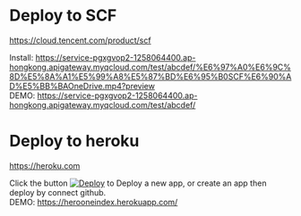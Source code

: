 # Deploy to SCF  
https://cloud.tencent.com/product/scf  

Install:  https://service-pgxgvop2-1258064400.ap-hongkong.apigateway.myqcloud.com/test/abcdef/%E6%97%A0%E6%9C%8D%E5%8A%A1%E5%99%A8%E5%87%BD%E6%95%B0SCF%E6%90%AD%E5%BB%BAOneDrive.mp4?preview  
DEMO:  https://service-pgxgvop2-1258064400.ap-hongkong.apigateway.myqcloud.com/test/abcdef/  

# Deploy to heroku  
https://heroku.com

Click the button [![Deploy](https://www.herokucdn.com/deploy/button.svg)](https://heroku.com/deploy) to Deploy a new app, or create an app then deploy by connect github.  
DEMO:  https://herooneindex.herokuapp.com/  
